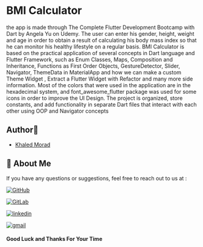 # BMI Calculator

the app is  made through The Complete Flutter Development Bootcamp
with Dart by Angela Yu on Udemy.
The user can enter his gender, height, weight and age in order to 
obtain a result of calculating his body mass index so that he can
monitor his healthy lifestyle on a regular basis.
BMI Calculator is based on the practical application of several 
concepts in Dart language and Flutter Framework, such as Enum Classes,
Maps, Composition and Inheritance, Functions as First Order Objects, 
GestureDetector, Slider, Navigator, ThemeData in MaterialApp and how we
can make a custom Theme Widget , Extract a Flutter Widget with Refactor
and many more side information.
Most of the colors that were used in the application are in the hexadecimal
system, and  font_awesome_flutter package was used for some icons in 
order to improve the UI Design. The project is organized, store constants,
and add functionality in separate Dart files that interact with each other
using OOP and Navigator concepts

## Author🚀

- [Khaled Morad](https://www.linkedin.com/in/khaledmorad)


## 🔗 About Me 
If you have any questions or suggestions, feel free to reach out to us at :


[![GitHub](https://img.shields.io/badge/GitHub-333?style=for-the-badge&logo=github&logoColor=white)](https://github.com/khaledmrad2)

[![GitLab](https://img.shields.io/badge/-Gitlab-orange?logo=gitlab&logoColor=white&style=for-the-badge)](https://gitlab.com/khaledmorad)

[![linkedin](https://img.shields.io/badge/linkedin-0A66C2?style=for-the-badge&logo=linkedin&logoColor=white)](https://www.linkedin.com/in/khaledmorad)

[![gmail](https://img.shields.io/badge/Gmail-D14836?style=for-the-badge&logo=gmail&logoColor=white)](mailto:khaled.morad.br@gmail.com)

#### Good Luck and Thanks For Your Time

